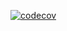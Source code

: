 [![codecov](https://codecov.io/gh/Err0r500/json-contract-tests-generator/branch/master/graph/badge.svg)](https://codecov.io/gh/Err0r500/json-contract-tests-generator)

